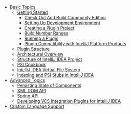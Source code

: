 <!-- 
    Similar to GitBook SUMMARY.md - https://github.com/GitbookIO/gitbook#summarymd,
    but list items without links will not be included in the table of contents.
    Also you can use HTML-comments.
-->

* [Basic Topics](basic_topics.html)
    * [Getting Started](getting_started.html)
        * [Check Out And Build Community Edition](checkout_and_build_community.html)
        * [Setting Up Development Environment](setting_up_environment.html)
        * [Creating a Plugin Project](creating_plugin_project.html)
        * [Build Number Ranges](build_number_ranges.html)
        * [Running a Plugin](running_plugin.html)
        * [Plugin Compatibility with IntelliJ Platform Products](plugin_compatibility.html)
    * [Plugin Structure](plugin_structure.html)
    * [Architectural Overview](architectural_overview.html)
    * [Structure of IntelliJ IDEA Project](project_structure.html)
    * [PSI Cookbook](psi_cookbook.html)
    * [IntelliJ IDEA Virtual File System](intellij_vfs.html)
    * [Indexing and PSI Stubs in IntelliJ IDEA](indexing_and_psi_stubs.html)
* [Advanced Topics](advanced_topics.html)
    * [Persisting State of Components](persisting_state.html)
    * [XML DOM API](xml_dom_api.html)
    * [Spring API](spring_api.html)
    * [Developing VCS Integration Plugins for IntelliJ IDEA](vcs_integration_for_plugins.html)
* [Custom Language Support](custom_language_support.html)


